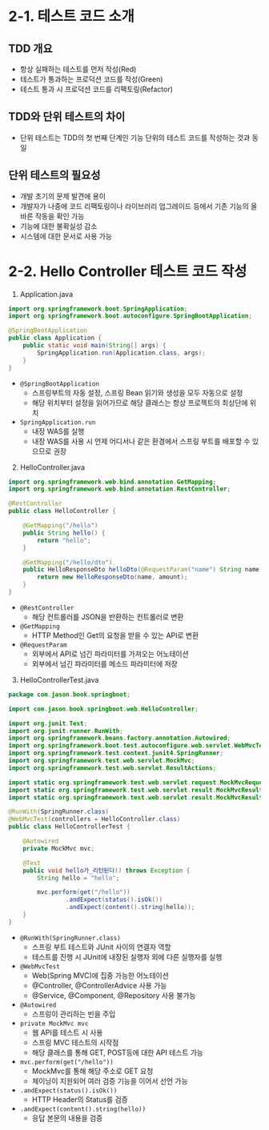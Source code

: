 # 2-1. 테스트 코드 소개

## TDD 개요
- 항상 실패하는 테스트를 먼저 작성(Red)
- 테스트가 통과하는 프로덕션 코드를 작성(Green)
- 테스트 통과 시 프로덕션 코드를 리팩토링(Refactor)

## TDD와 단위 테스트의 차이  
- 단위 테스트는 TDD의 첫 번째 단계인 기능 단위의 테스트 코드를 작성하는 것과 동일

## 단위 테스트의 필요성
- 개발 초기의 문제 발견에 용이
- 개발자가 나중에 코드 리팩토링이나 라이브러리 업그레이드 등에서 기존 기능의 올바른 작동을 확인 가능
- 기능에 대한 불확실성 감소
- 시스템에 대한 문서로 사용 가능

# 2-2. Hello Controller 테스트 코드 작성
1. Application.java
```java
import org.springframework.boot.SpringApplication;
import org.springframework.boot.autoconfigure.SpringBootApplication;

@SpringBootApplication
public class Application {
    public static void main(String[] args) {
        SpringApplication.run(Application.class, args);
    }
}
```
- `@SpringBootApplication`
  - 스프링부트의 자동 설정, 스프링 Bean 읽기와 생성을 모두 자동으로 설정
  - 해당 위치부터 설정을 읽어가므로 해당 클래스는 항상 프로젝트의 최상단에 위치
- `SpringApplication.run`
  - 내장 WAS를 실행
  - 내장 WAS를 사용 시 언제 어디서나 같은 환경에서 스프링 부트를 배포할 수 있으므로 권장

2. HelloController.java
```java
import org.springframework.web.bind.annotation.GetMapping;
import org.springframework.web.bind.annotation.RestController;

@RestController
public class HelloController {

    @GetMapping("/hello")
    public String hello() {
        return "hello";
    }

    @GetMapping("/hello/dto")
    public HelloResponseDto helloDto(@RequestParam("name") String name, @RequestParam("amount") int amount) {
        return new HelloResponseDto(name, amount);
    }
}
```
- `@RestController`
  - 해당 컨트롤러를 JSON을 반환하는 컨트롤러로 변환
- `@GetMapping`
  - HTTP Method인 Get의 요청을 받을 수 있는 API로 변환
- `@RequestParam`
  - 외부에서 API로 넘긴 파라미터를 가져오는 어노테이션
  - 외부에서 넘긴 파라미터를 메소드 파라미터에 저장

3. HelloControllerTest.java
```java
package com.jason.book.springboot;

import com.jason.book.springboot.web.HelloController;

import org.junit.Test;
import org.junit.runner.RunWith;
import org.springframework.beans.factory.annotation.Autowired;
import org.springframework.boot.test.autoconfigure.web.servlet.WebMvcTest;
import org.springframework.test.context.junit4.SpringRunner;
import org.springframework.test.web.servlet.MockMvc;
import org.springframework.test.web.servlet.ResultActions;

import static org.springframework.test.web.servlet.request.MockMvcRequestBuilders.get;
import static org.springframework.test.web.servlet.result.MockMvcResultMatchers.content;
import static org.springframework.test.web.servlet.result.MockMvcResultMatchers.status;

@RunWith(SpringRunner.class)
@WebMvcTest(controllers = HelloController.class)
public class HelloControllerTest {

    @Autowired
    private MockMvc mvc;

    @Test
    public void hello가_리턴된다() throws Exception {
        String hello = "hello";

        mvc.perform(get("/hello"))
                .andExpect(status().isOk())
                .andExpect(content().string(hello));
    }
}
```
- `@RunWith(SpringRunner.class)`
  - 스프링 부트 테스트와 JUnit 사이의 연결자 역할
  - 테스트를 진행 시 JUnit에 내장된 실행자 외에 다른 실행자를 실행
- `@WebMvcTest`
  - Web(Spring MVC)에 집중 가능한 어노테이션
  - @Controller, @ControllerAdvice 사용 가능
  - @Service, @Component, @Repository 사용 불가능
- `@Autowired`
  - 스프링이 관리하는 빈을 주입 
- `private MockMvc mvc`
  - 웹 API를 테스트 시 사용
  - 스프링 MVC 테스트의 시작점
  - 해당 클래스를 통해 GET, POST등에 대한 API 테스트 가능
- `mvc.perform(get("/hello"))`
  - MockMvc를 통해 해당 주소로 GET 요청
  - 체이닝이 지원되어 여러 검증 기능을 이어서 선언 가능
- `.andExpect(status().isOk())`
  - HTTP Header의 Status를 검증
- `.andExpect(content().string(hello))`
  - 응답 본문의 내용을 검증
